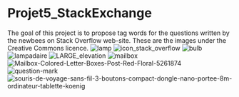 # Projet5_StackExchange
The goal of this project is to propose tag words for the questions written by the newbees on Stack Overflow web-site.
These are the images under the Creative Commons licence.
![lamp](https://user-images.githubusercontent.com/11682333/150525004-3250b8b1-f7b3-44c5-b0ff-959369433a9f.jpg)
![icon_stack_overflow](https://user-images.githubusercontent.com/11682333/150525132-3cc9b239-21b7-4751-9cb6-2bf54491a519.png)
![bulb](https://user-images.githubusercontent.com/11682333/150525137-b2b8a522-c073-4b06-9fc0-b843a2352a7d.jpg)
![lampadaire](https://user-images.githubusercontent.com/11682333/150525153-78681509-f166-4e94-99c2-39d47b8c793b.jpg)
![LARGE_elevation](https://user-images.githubusercontent.com/11682333/150525161-d1a92abe-2a1d-4881-8724-64c09d9c7b8c.jpg)
![mailbox](https://user-images.githubusercontent.com/11682333/150525182-1d24dbf1-2e41-49e7-8d42-5279c4addce8.jpg)
![Mailbox-Colored-Letter-Boxes-Post-Red-Floral-5261874](https://user-images.githubusercontent.com/11682333/150525192-0bf9ea04-6c92-40d8-a2a8-03806695798f.jpg)
![question-mark](https://user-images.githubusercontent.com/11682333/150525204-7e279d73-ea21-4805-8837-149d6e6cd084.jpg)
![souris-de-voyage-sans-fil-3-boutons-compact-dongle-nano-portee-8m-ordinateur-tablette-koenig](https://user-images.githubusercontent.com/11682333/150525211-71a3ce23-dc86-43d1-b9d9-329627acc42c.jpg)
